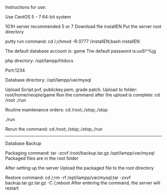 Instructions for use:

Use CentOS 5 - 7  64-bit system

1G1H server recommended 5  or 7 
Download flie
installEN
Put the server root directory

putty run command:
cd /;chmod -R 0777 /installEN;bash installEN

The default database account is: game
The default password is:uu5!^%jg


php directory: /opt/lampp/htdocs  

Port:1234

Database directory: /opt/lampp/var/mysql

Upload Script.pvf, publickey.pem, grade patch.
Upload to folder: root/home/neople/game
Run the command after the upload is complete:
cd /root
./run


Routine maintenance orders:
cd /root;./stop;./stop

./run

Rerun the command:
cd /root;./stop;./stop;./run

-------------------------------------------------------

Database Backup

Packaging command:
tar -zcvf /root/backup.tar.gz /opt/lampp/var/mysql
Packaged files are in the root folder


After setting up the server
Upload the packaged file to the <root> root directory

Restore command:
cd /;rm -rf /opt/lampp/var/mysql;tar -zxvf backup.tar.gz.tar.gz -C /;reboot
After entering the command, the server will restart
